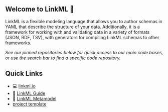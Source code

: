 ## Welcome to LinkML 👋

LinkML is a flexible modeling language that allows you to author schemas in YAML that describe the structure of your data. Additionally, it is a framework for working with and validating data in a variety of formats (JSON, RDF, TSV), with generators for compiling LinkML schemas to other frameworks.

*See our pinned repositories below for quick access to our main code bases, or use the search bar to find a specific code repository.*


## Quick Links
- :computer: [linkml.io](https://linkml.io/)
- :book: [LinkML Guide](https://linkml.io/linkml/)
- :book: [LinkML Metamodel](https://w3id.org/linkml)
- [project template](https://github.com/linkml/linkml-project-template)
